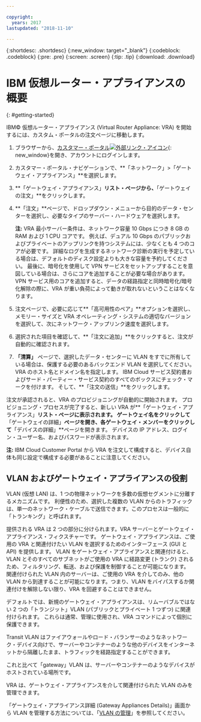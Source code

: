 ```yaml
---

copyright:
  years: 2017
lastupdated: "2018-11-10"

---
```


{:shortdesc: .shortdesc}
{:new_window: target="_blank"}
{:codeblock: .codeblock}
{:pre: .pre}
{:screen: .screen}
{:tip: .tip}
{:download: .download}


# IBM 仮想ルーター・アプライアンスの概要
{: #getting-started}

IBM© 仮想ルーター・アプライアンス (Virtual Router Appliance: VRA) を開始するには、カスタム・ポータルの注文ページに移動します。

1. ブラウザーから、[カスタマー・ポータル![外部リンク・アイコン](../../icons/launch-glyph.svg "")](https://control.softlayer.com/){: new_window}を開き、アカウントにログインします。
2. カスタマー・ポータル・ナビゲーションで、**「ネットワーク」>「ゲートウェイ・アプライアンス」**を選択します。
3. **「ゲートウェイ・アプライアンス」**リスト・ページから、**「ゲートウェイの注文」**をクリックします。
4. **「注文」**ページで、ドロップダウン・メニューから目的のデータ・センターを選択し、必要なタイプのサーバー・ハードウェアを選択します。

    **注:** VRA 最小サーバー条件は、ネットワーク容量 10 Gbps につき 8 GB の RAM および 1 CPU コアです。 例えば、デュアル 10 Gbps のパブリックおよびプライベートのアップリンクを持つシステムには、少なくとも 4 つのコアが必要です。 詳細なログを生成するネットワーク診断の実行を予定している場合は、デフォルトのディスク設定よりも大きな容量を予約してください。 最後に、暗号化を使用して VPN サービスをセットアップすることを意図している場合は、さらにコアを追加することが必要な場合があります。 VPN サービス用のコアを追加すると、データの経路指定と同時暗号化/暗号化解除の際に、VRA が重い負荷によって動きが取れないということはなくなります。

5. 注文ページで、必要に応じて**「高可用性のペア」**オプションを選択し、メモリー・サイズと VRA オペレーティング・システムの適切なバージョンを選択して、次にネットワーク・アップリンク速度を選択します。

6. 選択された項目を確認して、**「注文に追加」**をクリックすると、注文が自動的に確認されます。
7. **「清算」** ページで、選択したデータ・センターに VLAN をすでに所有している場合は、保護する必要のあるバックエンド VLAN を選択してください。 VRA のホスト名とドメイン名を指定します。 IBM Cloud サービス契約書およびサード・パーティー・サービス契約のすべてのボックスにチェック・マークを付けます。 そして、**「注文の送信」**をクリックします。

注文が承認されると、VRA のプロビジョニングが自動的に開始されます。 プロビジョニング・プロセスが完了すると、新しい VRA が**「ゲートウェイ・アプライアンス」**リスト・ページに表示されます。 ゲートウェイ名をクリックして**「ゲートウェイの詳細」**ページを開き、各ゲートウェイ・メンバーをクリックして**「デバイスの詳細」**ページを開きます。 デバイスの IP アドレス、ログイン・ユーザー名、およびパスワードが表示されます。  

**注:** IBM Cloud Customer Portal から VRA を注文して構成すると、デバイス自体も同じ設定で構成する必要があることに注意してください。

## VLAN およびゲートウェイ・アプライアンスの役割
VLAN (仮想 LAN) は、1 つの物理ネットワークを多数の仮想セグメントに分離するメカニズムです。 利便性のため、選択した複数の VLAN からのトラフィックは、単一のネットワーク・ケーブルで送信できます。このプロセスは一般的に「トランキング」と呼ばれます。

提供される VRA は 2 つの部分に分けられます。VRA サーバーとゲートウェイ・アプライアンス・フィクスチャーです。 ゲートウェイ・アプライアンスは、ご使用の VRA と関連付けたい VLAN を選択するためのインターフェース (GUI と API) を提供します。 VLAN をゲートウェイ・アプライアンスと関連付けると、VLAN とそのすべてのサブネットがご使用の VRA に経路変更 (トランク) されるため、フィルタリング、転送、および保護を制御することが可能になります。 関連付けられた VLAN 内のサーバーは、ご使用の VRA を介してのみ、他の VLAN から到達することが可能になります。つまり、VLAN をバイパスするか関連付けを解除しない限り、VRA を回避することはできません。

デフォルトでは、新規のゲートウェイ・アプライアンスは、リムーバブルではない 2 つの「トランジット」VLAN (パブリックとプライベート 1 つずつ) に関連付けられます。 これらは通常、管理に使用され、VRA コマンドによって個別に保護できます。

Transit VLAN はファイアウォールやロード・バランサーのようなネットワーク・デバイス向けで、サーバーやコンテナーのような他のデバイスをインターネットから隔離したまま、トラフィックを経路指定することができます。

これと比べて「gateway」VLAN は、サーバーやコンテナーのようなデバイスがホストされている場所です。

VRA は、ゲートウェイ・アプライアンスを介して関連付けられた VLAN のみを管理できます。

「ゲートウェイ・アプライアンス詳細 (Gateway Appliances Details)」画面から VLAN を管理する方法については、「[VLAN の管理](/docs/infrastructure/virtual-router-appliance?topic=virtual-router-appliance-managing-your-vlans)」を参照してください。
